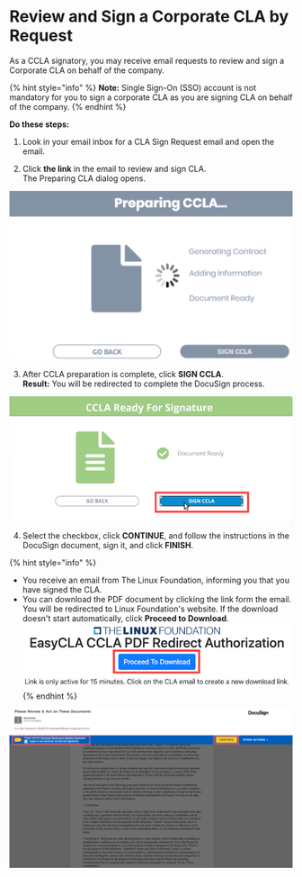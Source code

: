 # Review and Sign a Corporate CLA by Request

As a CCLA signatory, you may receive email requests to review and sign a Corporate CLA on behalf of the company.

{% hint style="info" %}
**Note:** Single Sign-On \(SSO\) account is not mandatory for you to sign a corporate CLA as you are signing CLA on behalf of the company.
{% endhint %}

**Do these steps:**

1. Look in your email inbox for a CLA Sign Request email and open the email.

2. Click **the link** in the email to review and sign CLA.​  
The Preparing CLA dialog opens.

![Preparing CCLA](../../.gitbook/assets/preparing-ccla.png)

3. After CCLA preparation is complete, click **SIGN CCLA**.  
**Result:** You will be redirected to complete the DocuSign process.

![CCLA ready for Signature](../../.gitbook/assets/ccla-ready-for-signature.png)

4. Select the checkbox, click **CONTINUE**,  and follow the instructions in the DocuSign document, sign it, and click **FINISH**.

{% hint style="info" %}
* You receive an email from The Linux Foundation, informing you that you have signed the CLA. 
* You can download the PDF document by clicking the link form the email. You will be redirected to Linux Foundation's website. If the download doesn't start automatically, click **Proceed to Download**.  ![](../../.gitbook/assets/proceed-to-download-ccla.png) 
{% endhint %}

![](../../.gitbook/assets/docusign-icla-flow.png)

